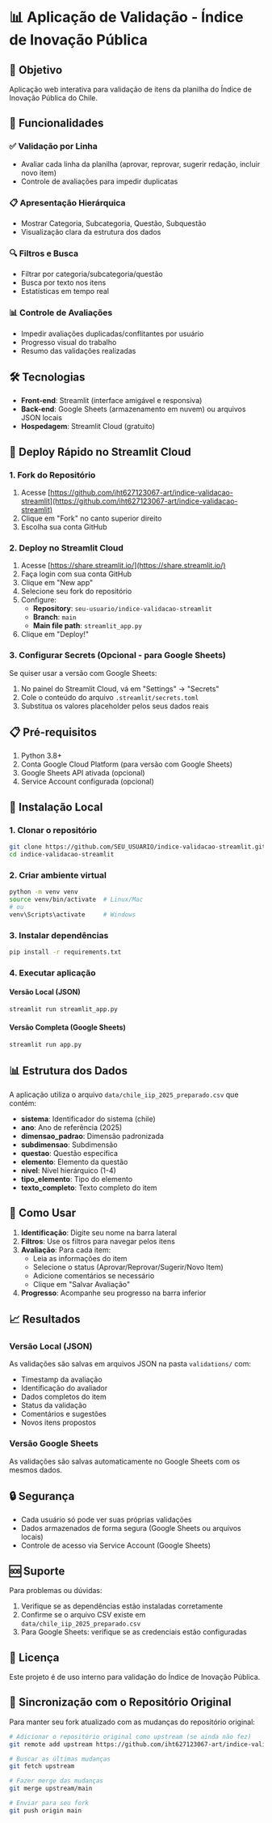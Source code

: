 # 📊 Aplicação de Validação - Índice de Inovação Pública

## 🎯 Objetivo
Aplicação web interativa para validação de itens da planilha do Índice de Inovação Pública do Chile.

## 🚀 Funcionalidades

### ✅ Validação por Linha
- Avaliar cada linha da planilha (aprovar, reprovar, sugerir redação, incluir novo item)
- Controle de avaliações para impedir duplicatas

### 📋 Apresentação Hierárquica
- Mostrar Categoria, Subcategoria, Questão, Subquestão
- Visualização clara da estrutura dos dados

### 🔍 Filtros e Busca
- Filtrar por categoria/subcategoria/questão
- Busca por texto nos itens
- Estatísticas em tempo real

### 📊 Controle de Avaliações
- Impedir avaliações duplicadas/conflitantes por usuário
- Progresso visual do trabalho
- Resumo das validações realizadas

## 🛠️ Tecnologias

- **Front-end**: Streamlit (interface amigável e responsiva)
- **Back-end**: Google Sheets (armazenamento em nuvem) ou arquivos JSON locais
- **Hospedagem**: Streamlit Cloud (gratuito)

## 🚀 Deploy Rápido no Streamlit Cloud

### 1. Fork do Repositório
1. Acesse [https://github.com/iht627123067-art/indice-validacao-streamlit](https://github.com/iht627123067-art/indice-validacao-streamlit)
2. Clique em "Fork" no canto superior direito
3. Escolha sua conta GitHub

### 2. Deploy no Streamlit Cloud
1. Acesse [https://share.streamlit.io/](https://share.streamlit.io/)
2. Faça login com sua conta GitHub
3. Clique em "New app"
4. Selecione seu fork do repositório
5. Configure:
   - **Repository**: `seu-usuario/indice-validacao-streamlit`
   - **Branch**: `main`
   - **Main file path**: `streamlit_app.py`
6. Clique em "Deploy!"

### 3. Configurar Secrets (Opcional - para Google Sheets)
Se quiser usar a versão com Google Sheets:
1. No painel do Streamlit Cloud, vá em "Settings" → "Secrets"
2. Cole o conteúdo do arquivo `.streamlit/secrets.toml`
3. Substitua os valores placeholder pelos seus dados reais

## 📋 Pré-requisitos

1. Python 3.8+
2. Conta Google Cloud Platform (para versão com Google Sheets)
3. Google Sheets API ativada (opcional)
4. Service Account configurada (opcional)

## 🔧 Instalação Local

### 1. Clonar o repositório
```bash
git clone https://github.com/SEU_USUARIO/indice-validacao-streamlit.git
cd indice-validacao-streamlit
```

### 2. Criar ambiente virtual
```bash
python -m venv venv
source venv/bin/activate  # Linux/Mac
# ou
venv\Scripts\activate     # Windows
```

### 3. Instalar dependências
```bash
pip install -r requirements.txt
```

### 4. Executar aplicação

#### Versão Local (JSON)
```bash
streamlit run streamlit_app.py
```

#### Versão Completa (Google Sheets)
```bash
streamlit run app.py
```

## 📊 Estrutura dos Dados

A aplicação utiliza o arquivo `data/chile_iip_2025_preparado.csv` que contém:

- **sistema**: Identificador do sistema (chile)
- **ano**: Ano de referência (2025)
- **dimensao_padrao**: Dimensão padronizada
- **subdimensao**: Subdimensão
- **questao**: Questão específica
- **elemento**: Elemento da questão
- **nivel**: Nível hierárquico (1-4)
- **tipo_elemento**: Tipo do elemento
- **texto_completo**: Texto completo do item

## 🎯 Como Usar

1. **Identificação**: Digite seu nome na barra lateral
2. **Filtros**: Use os filtros para navegar pelos itens
3. **Avaliação**: Para cada item:
   - Leia as informações do item
   - Selecione o status (Aprovar/Reprovar/Sugerir/Novo Item)
   - Adicione comentários se necessário
   - Clique em "Salvar Avaliação"
4. **Progresso**: Acompanhe seu progresso na barra inferior

## 📈 Resultados

### Versão Local (JSON)
As validações são salvas em arquivos JSON na pasta `validations/` com:
- Timestamp da avaliação
- Identificação do avaliador
- Dados completos do item
- Status da validação
- Comentários e sugestões
- Novos itens propostos

### Versão Google Sheets
As validações são salvas automaticamente no Google Sheets com os mesmos dados.

## 🔒 Segurança

- Cada usuário só pode ver suas próprias validações
- Dados armazenados de forma segura (Google Sheets ou arquivos locais)
- Controle de acesso via Service Account (Google Sheets)

## 🆘 Suporte

Para problemas ou dúvidas:
1. Verifique se as dependências estão instaladas corretamente
2. Confirme se o arquivo CSV existe em `data/chile_iip_2025_preparado.csv`
3. Para Google Sheets: verifique se as credenciais estão configuradas

## 📝 Licença

Este projeto é de uso interno para validação do Índice de Inovação Pública.

## 🔄 Sincronização com o Repositório Original

Para manter seu fork atualizado com as mudanças do repositório original:

```bash
# Adicionar o repositório original como upstream (se ainda não fez)
git remote add upstream https://github.com/iht627123067-art/indice-validacao-streamlit.git

# Buscar as últimas mudanças
git fetch upstream

# Fazer merge das mudanças
git merge upstream/main

# Enviar para seu fork
git push origin main
```
